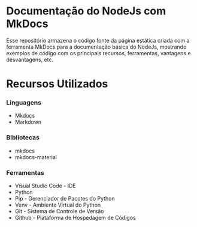 # Documentação do NodeJs com MkDocs
Esse repositório armazena o código fonte da página estática criada com a ferramenta MkDocs para a documentação básica do NodeJs,  mostrando exemplos de código com os principais recursos, ferramentas, vantagens e desvantagens, etc.

# Recursos Utilizados 

### Linguagens 
* Mkdocs
* Markdown

### Bibliotecas
* mkdocs
*  mkdocs-material

### Ferramentas
* Visual Studio Code - IDE
* Python
* Pip - Gerenciador de Pacotes do Python
* Venv - Ambiente Virtual do Python
* Git - Sistema de Controle de Versão
* Github - Plataforma de Hospedagem de Códigos



